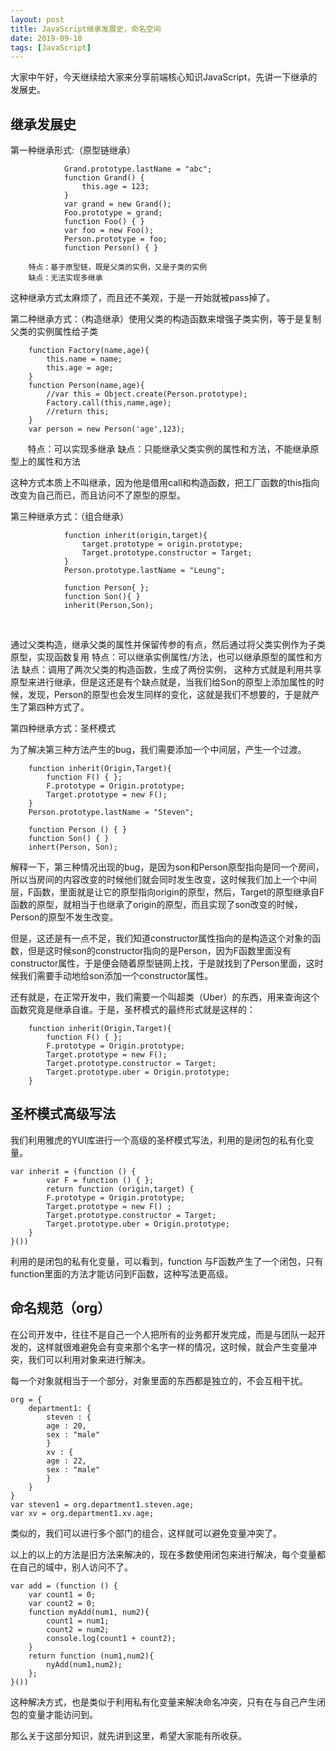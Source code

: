 ```yaml
---
layout: post
title: JavaScript继承发展史，命名空间
date: 2019-09-10
tags: [JavaScript]
---
```


大家中午好，今天继续给大家来分享前端核心知识JavaScript，先讲一下继承的发展史。

## 继承发展史

第一种继承形式:（原型链继承）

                Grand.prototype.lastName = "abc";
                function Grand() {
                    this.age = 123;
                }
                var grand = new Grand();
                Foo.prototype = grand;
                function Foo() { }
                var foo = new Foo();
                Person.prototype = foo;
                function Person() { }

        特点：基于原型链，既是父类的实例，又是子类的实例
        缺点：无法实现多继承
这种继承方式太麻烦了，而且还不美观，于是一开始就被pass掉了。

第二种继承方式：（构造继承）使用父类的构造函数来增强子类实例，等于是复制父类的实例属性给子类

        function Factory(name,age){ 
            this.name = name;
            this.age = age;
        }
        function Person(name,age){
            //var this = Object.create(Person.prototype);
            Factory.call(this,name,age);
            //return this;
        }
        var person = new Person('age',123);
        特点：可以实现多继承
 缺点：只能继承父类实例的属性和方法，不能继承原型上的属性和方法

这种方式本质上不叫继承，因为他是借用call和构造函数，把工厂函数的this指向改变为自己而已，而且访问不了原型的原型。

第三种继承方式：（组合继承）

                function inherit(origin,target){
                    target.prototype = origin.prototype;
                    Target.prototype.constructor = Target;
                }
                Person.prototype.lastName = "Leung";
                
                function Person{ };
                function Son(){ }
                inherit(Person,Son);
        

 通过父类构造，继承父类的属性并保留传参的有点，然后通过将父类实例作为子类原型，实现函数复用
 特点：可以继承实例属性/方法，也可以继承原型的属性和方法
 缺点：调用了两次父类的构造函数，生成了两份实例，
 这种方式就是利用共享原型来进行继承，但是这还是有个缺点就是，当我们给Son的原型上添加属性的时候，发现，Person的原型也会发生同样的变化，这就是我们不想要的，于是就产生了第四种方式了。


第四种继承方式：圣杯模式 

为了解决第三种方法产生的bug，我们需要添加一个中间层，产生一个过渡。

        function inherit(Origin,Target){
            function F() { };
            F.prototype = Origin.prototype;
            Target.prototype = new F();
        }
        Person.prototype.lastName = "Steven";

        function Person () { }
        function Son() { }
        inhert(Person, Son);

解释一下，第三种情况出现的bug，是因为son和Person原型指向是同一个房间，所以当房间的内容改变的时候他们就会同时发生改变，这时候我们加上一个中间层，F函数，里面就是让它的原型指向origin的原型，然后，Target的原型继承自F函数的原型，就相当于也继承了origin的原型，而且实现了son改变的时候，Person的原型不发生改变。

但是，这还是有一点不足，我们知道constructor属性指向的是构造这个对象的函数，但是这时候son的constructor指向的是Person，因为F函数里面没有constructor属性，于是便会随着原型链网上找，于是就找到了Person里面，这时候我们需要手动地给son添加一个constructor属性。

还有就是，在正常开发中，我们需要一个叫超类（Uber）的东西，用来查询这个函数究竟是继承自谁。于是，圣杯模式的最终形式就是这样的：

        function inherit(Origin,Target){
            function F() { };
            F.prototype = Origin.prototype;
            Target.prototype = new F();
            Target.prototype.constructor = Target;
            Target.prototype.uber = Origin.prototype;
        }

## 圣杯模式高级写法

我们利用雅虎的YUI库进行一个高级的圣杯模式写法，利用的是闭包的私有化变量。

	var inherit = (function () {
			var F = function () { };
			return function (origin,target) {
			F.prototype = Origin.prototype;
			Target.prototype = new F() ;
			Target.prototype.constructor = Target;
			Target.prototype.uber = Origin.prototype;
		}
	}())

利用的是闭包的私有化变量，可以看到，function 与F函数产生了一个闭包，只有function里面的方法才能访问到F函数，这种写法更高级。


## 命名规范（org）

在公司开发中，往往不是自己一个人把所有的业务都开发完成，而是与团队一起开发的，这样就很难避免会有变来那个名字一样的情况，这时候，就会产生变量冲突，我们可以利用对象来进行解决。

每一个对象就相当于一个部分，对象里面的东西都是独立的，不会互相干扰。
	
	org = {
		department1: {
		    steven : {
			age : 20,
			sex : "male"
		    }
		    xv : {
			age : 22,
			sex : "male"
			}
		}
	}
	var steven1 = org.department1.steven.age;
	var xv = org.department1.xv.age;
	
类似的，我们可以进行多个部门的组合，这样就可以避免变量冲突了。
		
以上的以上的方法是旧方法来解决的，现在多数使用闭包来进行解决，每个变量都在自己的域中，别人访问不了。

	var add = (function () {
		var count1 = 0;
		var count2 = 0;
		function myAdd(num1, num2){
			count1 = num1;
			count2 = num2;
			console.log(count1 + count2);
		}
		return function (num1,num2){
			nyAdd(num1,num2);
		};
	}())
	
这种解决方式，也是类似于利用私有化变量来解决命名冲突，只有在与自己产生闭包的变量才能访问到。


那么关于这部分知识，就先讲到这里，希望大家能有所收获。